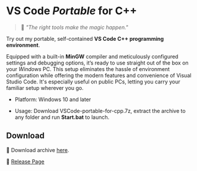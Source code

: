 # VS Code *Portable* for C++
>🔮 *"The right tools make the magic happen."*

Try out my portable, self-contained **VS Code C++ programming environment**.

Equipped with a built-in **MinGW** compiler and meticulously configured settings and debugging options, it’s ready to use straight out of the box on your *Windows* PC. This setup eliminates the hassle of environment configuration while offering the modern features and convenience of Visual Studio Code. It's especially useful on public PCs, letting you carry your familiar setup wherever you go.

- Platform: Windows 10 and later

- Usage: Download VSCode-portable-for-cpp.7z, extract the archive to any folder and run **Start.bat** to launch.

## Download
💾 Download archive [here](https://github.com/mirpri/coding-notes/releases/download/1.0.0/VSCode-portable-for-cpp.7z).

📢 [Release Page](https://github.com/mirpri/coding-notes/releases/tag/1.0.0)